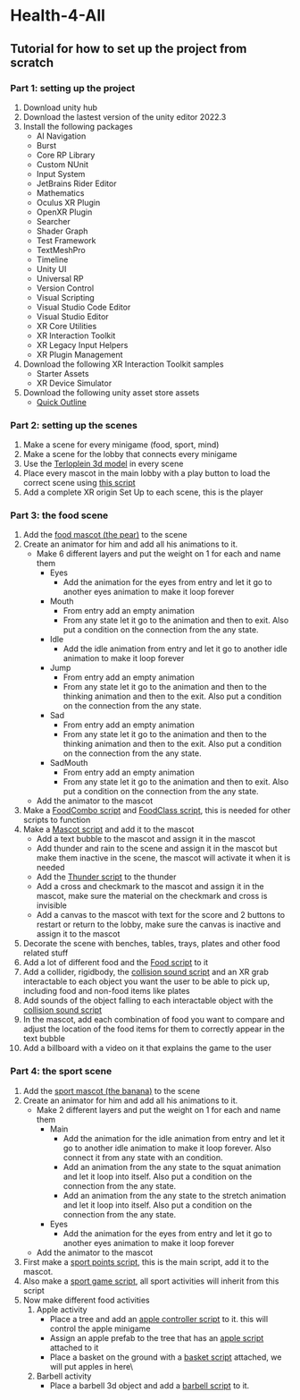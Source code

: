 # Health-4-All
## Tutorial for how to set up the project from scratch
### Part 1: setting up the project

1. Download unity hub
2. Download the lastest version of the unity editor 2022.3
3. Install the following packages 
    - AI Navigation
    - Burst
    - Core RP Library
    - Custom NUnit
    - Input System
    - JetBrains Rider Editor
    - Mathematics
    - Oculus XR Plugin
    - OpenXR Plugin
    - Searcher
    - Shader Graph
    - Test Framework
    - TextMeshPro
    - Timeline
    - Unity UI
    - Universal RP
    - Version Control
    - Visual Scripting
    - Visual Studio Code Editor
    - Visual Studio Editor
    - XR Core Utilities 
    - XR Interaction Toolkit
    - XR Legacy Input Helpers
    - XR Plugin Management
4. Download the following XR Interaction Toolkit samples
    - Starter Assets
    - XR Device Simulator
5. Download the following unity asset store assets
    - [Quick Outline](https://assetstore.unity.com/packages/tools/particles-effects/quick-outline-115488)

### Part 2: setting up the scenes

1. Make a scene for every minigame (food, sport, mind)
2. Make a scene for the lobby that connects every minigame
3. Use the [Terloplein 3d model](https://github.com/IgnaceShoeib/Health-4-All/raw/main/Assets/Models/Terloplein%203D%20version%203.fbx) in every scene
4. Place every mascot in the main lobby with a play button to load the correct scene using [this script](https://github.com/IgnaceShoeib/Health-4-All/blob/main/Assets/Scripts/ChangeScene.cs)
5. Add a complete XR origin Set Up to each scene, this is the player

### Part 3: the food scene

1. Add the [food mascot (the pear)](https://github.com/IgnaceShoeib/Health-4-All/raw/main/Assets/Models/Pear_Mascot_Jump_fixed.fbx) to the scene
2. Create an animator for him and add all his animations to it.
    - Make 6 different layers and put the weight on 1 for each and name them
        - Eyes
            - Add the animation for the eyes from entry and let it go to another eyes animation to make it loop forever
        - Mouth
            - From entry add an empty animation
            - From any state let it go to the animation and then to exit. Also put a condition on the connection from the any state.
        - Idle
            - Add the idle animation from entry and let it go to another idle animation to make it loop forever
        - Jump
            - From entry add an empty animation
            - From any state let it go to the animation and then to the thinking animation and then to the exit. Also put a condition on the connection from the any state.
        - Sad
            - From entry add an empty animation
            - From any state let it go to the animation and then to the thinking animation and then to the exit. Also put a condition on the connection from the any state.
        - SadMouth 
            - From entry add an empty animation
            - From any state let it go to the animation and then to exit. Also put a condition on the connection from the any state.
    - Add the animator to the mascot
3. Make a [FoodCombo script](https://github.com/IgnaceShoeib/Health-4-All/blob/main/Assets/Scripts/Food/FoodCombo.cs) and [FoodClass script](https://github.com/IgnaceShoeib/Health-4-All/blob/main/Assets/Scripts/Food/FoodClass.cs), this is needed for other scripts to function
4. Make a [Mascot script](https://github.com/IgnaceShoeib/Health-4-All/blob/main/Assets/Scripts/Food/Mascot.cs) and add it to the mascot
    - Add a text bubble to the mascot and assign it in the mascot
    - Add thunder and rain to the scene and assign it in the mascot but make them inactive in the scene, the mascot will activate it when it is needed
    - Add the [Thunder script](https://github.com/IgnaceShoeib/Health-4-All/blob/main/Assets/Scripts/Food/Thunder.cs) to the thunder
    - Add a cross and checkmark to the mascot and assign it in the mascot, make sure the material on the checkmark and cross is invisible
    - Add a canvas to the mascot with text for the score and 2 buttons to restart or return to the lobby, make sure the canvas is inactive and assign it to the mascot
5. Decorate the scene with benches, tables, trays, plates and other food related stuff
6. Add a lot of different food and the [Food script](https://github.com/IgnaceShoeib/Health-4-All/blob/main/Assets/Scripts/Food/Food.cs) to it
7. Add a collider, rigidbody, the [collision sound script](https://github.com/IgnaceShoeib/Health-4-All/blob/main/Assets/Scripts/CollisionSound.cs) and an XR grab interactable to each object you want the user to be able to pick up, including food and non-food items like plates
8. Add sounds of the object falling to each interactable object with the [collision sound script](https://github.com/IgnaceShoeib/Health-4-All/blob/main/Assets/Scripts/CollisionSound.cs)
9. In the mascot, add each combination of food you want to compare and adjust the location of the food items for them to correctly appear in the text bubble
10. Add a billboard with a video on it that explains the game to the user

### Part 4: the sport scene

1. Add the [sport mascot (the banana)](https://github.com/IgnaceShoeib/Health-4-All/raw/main/Assets/Models/Banana_Mascot_Idle2.fbx) to the scene
2. Create an animator for him and add all his animations to it.
    - Make 2 different layers and put the weight on 1 for each and name them
        - Main
            - Add the animation for the idle animation from entry and let it go to another idle animation to make it loop forever. Also connect it from any state with an condition.
            - Add an animation from the any state to the squat animation and let it loop into itself. Also put a condition on the connection from the any state.
            - Add an animation from the any state to the stretch animation and let it loop into itself. Also put a condition on the connection from the any state.
        - Eyes
            - Add the animation for the eyes from entry and let it go to another eyes animation to make it loop forever
    - Add the animator to the mascot
3. First make a [sport points script](https://github.com/IgnaceShoeib/Health-4-All/blob/main/Assets/Scripts/Sport/SportPoints.cs), this is the main script, add it to the mascot.
4. Also make a [sport game script](https://github.com/IgnaceShoeib/Health-4-All/blob/main/Assets/Scripts/Sport/SportGame.cs), all sport activities will inherit from this script 
5. Now make different food activities
    1. Apple activity 
        - Place a tree and add an [apple controller script](https://github.com/IgnaceShoeib/Health-4-All/blob/main/Assets/Scripts/Sport/AppleController.cs) to it. this will control the apple minigame
        - Assign an apple prefab to the tree that has an [apple script](https://github.com/IgnaceShoeib/Health-4-All/blob/main/Assets/Scripts/Sport/Apple.cs) attached to it
        - Place a basket on the ground with a [basket script](https://github.com/IgnaceShoeib/Health-4-All/blob/main/Assets/Scripts/Sport/Basket.cs) attached, we will put apples in here\
    2. Barbell activity
        - Place a barbell 3d object and add a [barbell script](https://github.com/IgnaceShoeib/Health-4-All/blob/main/Assets/Scripts/Sport/Barbell.cs) to it.
